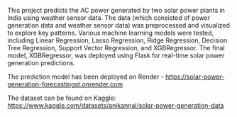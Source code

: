 This project predicts the AC power generated by two solar power plants in India using weather sensor data. The data (which consisted of power generation data and weather sensor data) was preprocessed and visualized to explore key patterns. Various machine learning models were tested, including Linear Regression, Lasso Regression, Ridge Regression, Decision Tree Regression, Support Vector Regression, and XGBRegressor. The final model, XGBRegressor, was deployed using Flask for real-time solar power generation predictions.

The prediction model has been deployed on Render - https://solar-power-generation-forecastingst.onrender.com

The dataset can be found on Kaggle: https://www.kaggle.com/datasets/anikannal/solar-power-generation-data
